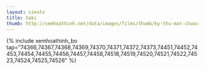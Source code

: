 ```yaml
---
layout: sieutv
title: Saki
thumb: http://xemhoathinh.net/data/images/films/thumb/ky-thu-mat-chuoc-saki-2009.jpg
---
```

{% include xemhoathinh_bo tap="74366,74367,74368,74369,74370,74371,74372,74373,74451,74452,74453,74454,74455,74456,74457,74458,74518,74519,74520,74521,74522,74523,74524,74525,74526" %} 
